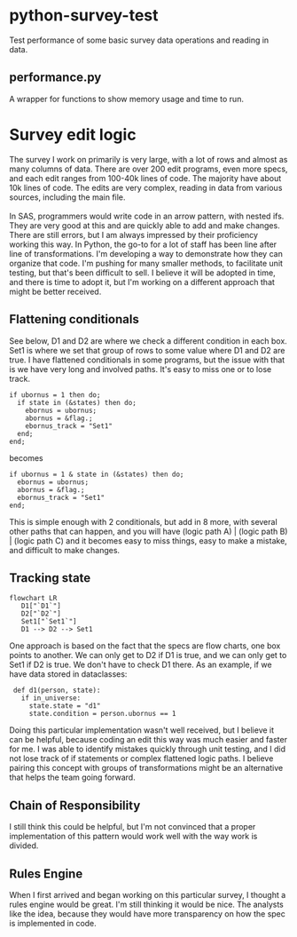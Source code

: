 # python-survey-test
Test performance of some basic survey data operations and reading in data.
## performance.py
A wrapper for functions to show memory usage and time to run.

# Survey edit logic
The survey I work on primarily is very large, with a lot of rows and almost as many columns of data. There are over 200 edit programs, even more specs, and each edit ranges from 100-40k lines of code. The majority have about 10k lines of code. The edits are very complex, reading in data from various sources, including the main file.\
 \
In SAS, programmers would write code in an arrow pattern, with nested ifs. They are very good at this and are quickly able to add and make changes. There are still errors, but I am always impressed by their proficiency working this way. In Python, the go-to for a lot of staff has been line after line of transformations. I'm developing a way to demonstrate how they can organize that code. I'm pushing for many smaller methods, to facilitate unit testing, but that's been difficult to sell. I believe it will be adopted in time, and there is time to adopt it, but I'm working on a different approach that might be better received.

## Flattening conditionals
See below, D1 and D2 are where we check a different condition in each box. Set1 is where we set that group of rows to some value where D1 and D2 are true.
I have flattened conditionals in some programs, but the issue with that is we have very long and involved paths. It's easy to miss one or to lose track.
```
if ubornus = 1 then do;
  if state in (&states) then do;
    ebornus = ubornus;
    abornus = &flag.;
    ebornus_track = "Set1"
  end;
end;
```
becomes
```
if ubornus = 1 & state in (&states) then do;
  ebornus = ubornus;
  abornus = &flag.;
  ebornus_track = "Set1"
end;
```
This is simple enough with 2 conditionals, but add in 8 more, with several other paths that can happen, and you will have (logic path A) | (logic path B) | (logic path C) and it becomes easy to miss things, easy to make a mistake, and difficult to make changes.

## Tracking state
 ```mermaid
flowchart LR
    D1["`D1`"]
    D2["`D2`"]
    Set1["`Set1`"]
    D1 --> D2 --> Set1
```
One approach is based on the fact that the specs are flow charts, one box points to another. We can only get to D2 if D1 is true, and we can only get to Set1 if D2 is true. We don't have to check D1 there. As an example, if we have data stored in dataclasses:
```
 def d1(person, state):
   if in_universe:
     state.state = "d1"
     state.condition = person.ubornus == 1
```
Doing this particular implementation wasn't well received, but I believe it can be helpful, because coding an edit this way was much easier and faster for me. I was able to identify mistakes quickly through unit testing, and I did not lose track of if statements or complex flattened logic paths. I believe pairing this concept with groups of transformations might be an alternative that helps the team going forward.

## Chain of Responsibility
I still think this could be helpful, but I'm not convinced that a proper implementation of this pattern would work well with the way work is divided.

## Rules Engine
When I first arrived and began working on this particular survey, I thought a rules engine would be great. I'm still thinking it would be nice. The analysts like the idea, because they would have more transparency on how the spec is implemented in code.
